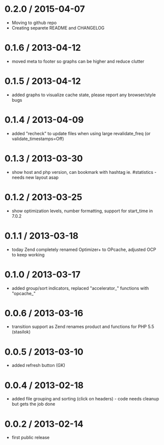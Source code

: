 0.2.0 / 2015-04-07
==================
* Moving to github repo
* Creating separete README and CHANGELOG

0.1.6 / 2013-04-12
==================
* moved meta to footer so graphs can be higher and reduce clutter

0.1.5 / 2013-04-12
==================
* added graphs to visualize cache state, please report any browser/style bugs

0.1.4 / 2013-04-09
==================
* added "recheck" to update files when using large revalidate_freq (or validate_timestamps=Off)

0.1.3 / 2013-03-30
==================
* show host and php version, can bookmark with hashtag ie. #statistics - needs new layout asap

0.1.2 / 2013-03-25
==================
* show optimization levels, number formatting, support for start_time in 7.0.2

0.1.1 / 2013-03-18
==================
* today Zend completely renamed Optimizer+ to OPcache, adjusted OCP to keep working

0.1.0 / 2013-03-17
==================
* added group/sort indicators, replaced "accelerator_" functions with "opcache_"

0.0.6 / 2013-03-16
==================
* transition support as Zend renames product and functions for PHP 5.5 (stasilok)

0.0.5 / 2013-03-10
==================
* added refresh button (GK)

0.0.4 / 2013-02-18
==================
* added file grouping and sorting (click on headers) - code needs cleanup but gets the job done

0.0.2 / 2013-02-14
==================
* first public release

